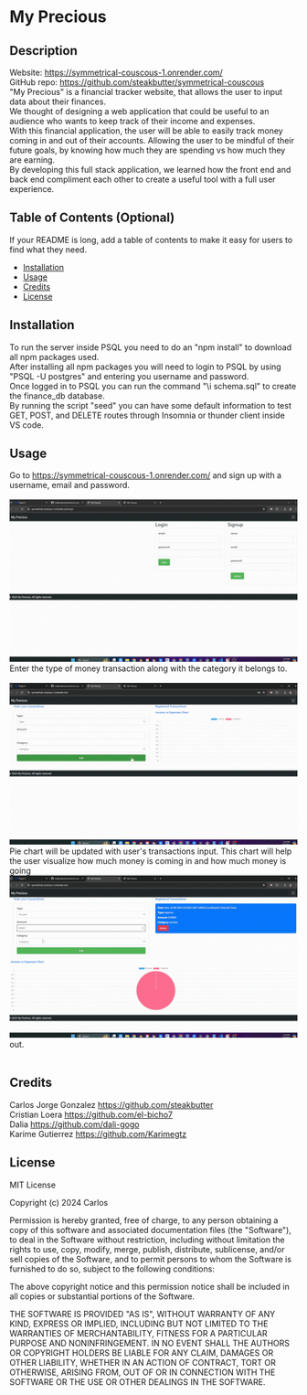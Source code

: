 # My Precious

## Description
Website: https://symmetrical-couscous-1.onrender.com/ <br>
GitHub repo: https://github.com/steakbutter/symmetrical-couscous <br>
"My Precious" is a financial tracker website, that allows the user to input data about their finances. <br>
We thought of designing a web application that could be useful to an audience who wants to keep track of their income and expenses. <br>
With this financial application, the user will be able to easily track money coming in and out of their accounts. Allowing the user to be mindful of their future goals, by knowing how much they are spending vs how much they are earning. <br>
By developing this full stack application, we learned how the front end and back end compliment each other to create a useful tool with a full user experience. 

## Table of Contents (Optional)

If your README is long, add a table of contents to make it easy for users to find what they need.

- [Installation](#installation)
- [Usage](#usage)
- [Credits](#credits)
- [License](#license)

## Installation

To run the server inside PSQL you need to do an "npm install" to download all npm packages used. <br>
After installing all npm packages you will need to login to PSQL by using "PSQL -U postgres" and entering you username and password. <br>
Once logged in to PSQL you can run the command "\i schema.sql" to create the finance_db database. <br>
By running the script "seed" you can have some default information to test GET, POST, and DELETE routes through Insomnia or thunder client inside VS code.

## Usage

Go to https://symmetrical-couscous-1.onrender.com/ and sign up with a username, email and password. <br><br>
![alt text](<utils/images/Login page.gif>)
Enter the type of money transaction along with the category it belongs to. <br><br>
![alt text](utils/images/transaction.gif)
Pie chart will be updated with user's transactions input. This chart will help the user visualize how much money is coming in and how much money is going ![alt text](utils/images/chart.gif)out. <br><br>



## Credits

Carlos Jorge Gonzalez https://github.com/steakbutter <br>
Cristian Loera https://github.com/el-bicho7 <br>
Dalia  https://github.com/dali-gogo <br>
Karime Gutierrez https://github.com/Karimegtz

## License

MIT License

Copyright (c) 2024 Carlos

Permission is hereby granted, free of charge, to any person obtaining a copy
of this software and associated documentation files (the "Software"), to deal
in the Software without restriction, including without limitation the rights
to use, copy, modify, merge, publish, distribute, sublicense, and/or sell
copies of the Software, and to permit persons to whom the Software is
furnished to do so, subject to the following conditions:

The above copyright notice and this permission notice shall be included in all
copies or substantial portions of the Software.

THE SOFTWARE IS PROVIDED "AS IS", WITHOUT WARRANTY OF ANY KIND, EXPRESS OR
IMPLIED, INCLUDING BUT NOT LIMITED TO THE WARRANTIES OF MERCHANTABILITY,
FITNESS FOR A PARTICULAR PURPOSE AND NONINFRINGEMENT. IN NO EVENT SHALL THE
AUTHORS OR COPYRIGHT HOLDERS BE LIABLE FOR ANY CLAIM, DAMAGES OR OTHER
LIABILITY, WHETHER IN AN ACTION OF CONTRACT, TORT OR OTHERWISE, ARISING FROM,
OUT OF OR IN CONNECTION WITH THE SOFTWARE OR THE USE OR OTHER DEALINGS IN THE
SOFTWARE.
